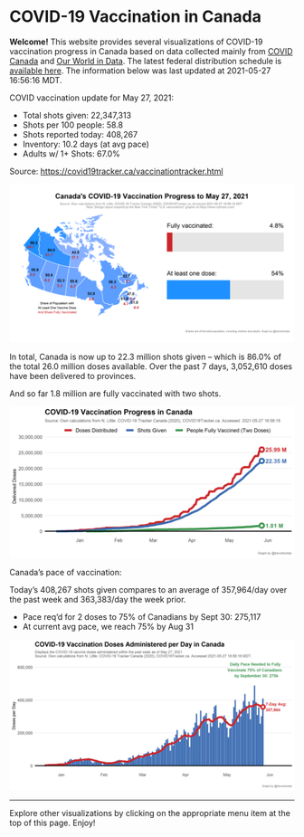 COVID-19 Vaccination in Canada
==============================

**Welcome!** This website provides several visualizations of COVID-19
vaccination progress in Canada based on data collected mainly from
[COVID Canada](https://covid19tracker.ca/vaccinationtracker.html) and
[Our World in Data](https://ourworldindata.org/covid-vaccinations). The
latest federal distribution schedule is [available
here](https://www.canada.ca/en/public-health/services/diseases/2019-novel-coronavirus-infection/prevention-risks/covid-19-vaccine-treatment/vaccine-rollout.html).
The information below was last updated at 2021-05-27 16:56:16 MDT.

COVID vaccination update for May 27, 2021:

-   Total shots given: 22,347,313
-   Shots per 100 people: 58.8
-   Shots reported today: 408,267
-   Inventory: 10.2 days (at avg pace)
-   Adults w/ 1+ Shots: 67.0%

Source:
<a href="https://covid19tracker.ca/vaccinationtracker.html" class="uri">https://covid19tracker.ca/vaccinationtracker.html</a>

![](Plots/plot_main.png)

In total, Canada is now up to 22.3 million shots given – which is 86.0%
of the total 26.0 million doses available. Over the past 7 days,
3,052,610 doses have been delivered to provinces.

And so far 1.8 million are fully vaccinated with two shots.

![](Plots/plot_total.png)

Canada’s pace of vaccination:

Today’s 408,267 shots given compares to an average of 357,964/day over
the past week and 363,383/day the week prior.

-   Pace req’d for 2 doses to 75% of Canadians by Sept 30: 275,117
-   At current avg pace, we reach 75% by Aug 31

![](Plots/pace_national.png)

------------------------------------------------------------------------

Explore other visualizations by clicking on the appropriate menu item at
the top of this page. Enjoy!
